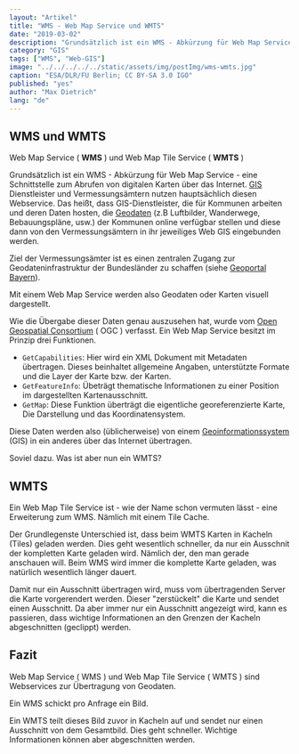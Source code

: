 ```yaml
---
layout: "Artikel"
title: "WMS - Web Map Service und WMTS"
date: "2019-03-02"
description: "Grundsätzlich ist ein WMS - Abkürzung für Web Map Service - eine Schnittstelle zum Abrufen von digitalen Karten über das Internet."
category: "GIS"
tags: ["WMS", "Web-GIS"]
image: "../../../../../static/assets/img/postImg/wms-wmts.jpg"
caption: "ESA/DLR/FU Berlin; CC BY-SA 3.0 IGO"
published: "yes"
author: "Max Dietrich"
lang: "de"
---
```


## [](#wms-und-wmts)WMS und WMTS

Web Map Service ( **WMS** ) und Web Map Tile Service ( **WMTS** )

Grundsätzlich ist ein WMS - Abkürzung für Web Map Service - eine Schnittstelle zum Abrufen von digitalen Karten über das Internet. [GIS](/gis/was-ist-gis "Was ist GIS?") Dienstleister und Vermessungsämtern nutzen hauptsächlich diesen Webservice. Das heißt, dass GIS-Dienstleister, die für Kommunen arbeiten und deren Daten hosten, die [Geodaten](/gis/was-sind-geodaten "Was sind Geodaten") (z.B Luftbilder, Wanderwege, Bebauungspläne, usw.) der Kommunen online verfügbar stellen und diese dann von den Vermessungsämtern in ihr jeweiliges Web GIS eingebunden werden.

Ziel der Vermessungsämter ist es einen zentralen Zugang zur Geodateninfrastruktur der Bundesländer zu schaffen (siehe [Geoportal Bayern](https://geoportal.bayern.de/geoportalbayern/ "Geoportal Bayern")).

Mit einem Web Map Service werden also Geodaten oder Karten visuell dargestellt.

Wie die Übergabe dieser Daten genau auszusehen hat, wurde vom [Open Geospatial Consortium](http://www.opengeospatial.org/ "Open Geospatial Consortium") ( OGC ) verfasst. Ein Web Map Service besitzt im Prinzip drei Funktionen.

*   `GetCapabilities`: Hier wird ein XML Dokument mit Metadaten übertragen. Dieses beinhaltet allgemeine Angaben, unterstützte Formate und die Layer der Karte bzw. der Karten.
*   `GetFeatureInfo`: Übeträgt thematische Informationen zu einer Position im dargestellten Kartenausschnitt.
*   `GetMap`: Diese Funktion überträgt die eigentliche georeferenzierte Karte, Die Darstellung und das Koordinatensystem.

Diese Daten werden also (üblicherweise) von einem [Geoinformationssystem](/gis/was-ist-gis "Was ist GIS?") (GIS) in ein anderes über das Internet übertragen.

Soviel dazu. Was ist aber nun ein WMTS?

## [](#wmts)WMTS

Ein Web Map Tile Service ist - wie der Name schon vermuten lässt - eine Erweiterung zum WMS. Nämlich mit einem Tile Cache.

Der Grundlegenste Unterschied ist, dass beim WMTS Karten in Kacheln (Tiles) geladen werden. Dies geht wesentlich schneller, da nur ein Ausschnit der kompletten Karte geladen wird. Nämlich der, den man gerade anschauen will. Beim WMS wird immer die komplette Karte geladen, was natürlich wesentlich länger dauert.

Damit nur ein Ausschnitt übertragen wird, muss vom übertragenden Server die Karte vorgerendert werden. Dieser "zerstückelt" die Karte und sendet einen Ausschnitt. Da aber immer nur ein Ausschnitt angezeigt wird, kann es passieren, dass wichtige Informationen an den Grenzen der Kacheln abgeschnitten (geclippt) werden.

## [](#fazit)Fazit

Web Map Service ( WMS ) und Web Map Tile Service ( WMTS ) sind Webservices zur Übertragung von Geodaten.

Ein WMS schickt pro Anfrage ein Bild.

Ein WMTS teilt dieses Bild zuvor in Kacheln auf und sendet nur einen Ausschnitt von dem Gesamtbild. Dies geht schneller. Wichtige Informationen können aber abgeschnitten werden.
